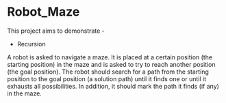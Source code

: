 # Robot_Maze

This project aims to demonstrate -

- Recursion

A robot is asked to navigate a maze. It is placed at a certain position (the starting position) in the maze and is asked to try to reach another position (the goal position). The robot should search for a path from the starting position to the goal position (a solution path) until it finds one or until it exhausts all possibilities. In addition, it should mark the path it finds (if any) in the maze.
